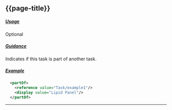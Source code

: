 ## {{page-title}}

<h5><ins>Usage</ins></h5>

<span class="mro-circle optional" title="Optional"></span> Optional

<h5><ins>Guidance</ins></h5>

Indicates if this task is part of another task.

<h5><ins>Example</ins></h5>

```xml
  <partOf> 
    <reference value="Task/example1"/> 
    <display value="Lipid Panel"/> 
  </partOf> 
```

---